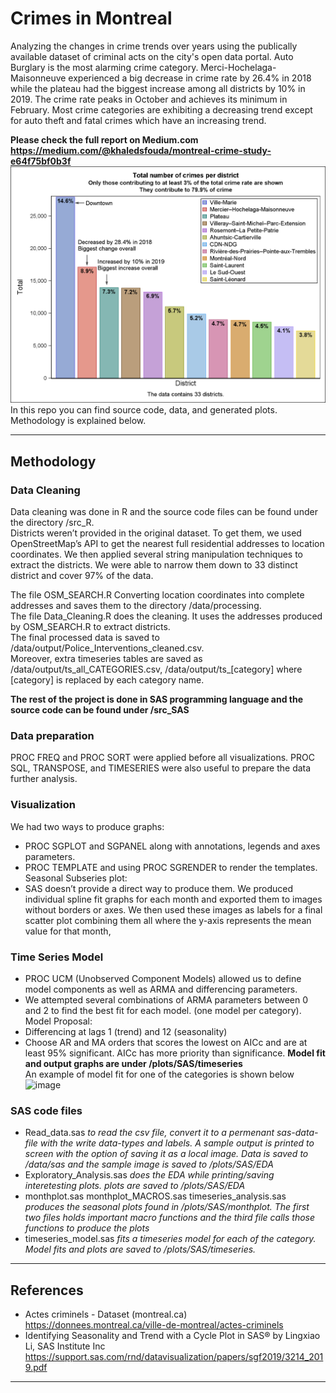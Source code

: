 # Crimes in Montreal
 Analyzing the changes in crime trends over years using the publically available dataset of criminal acts on the city's open data portal. Auto Burglary is the most alarming crime category. Merci-Hochelaga-Maisonneuve experienced a big decrease in crime rate by 26.4% in 2018 while the plateau had the biggest increase among all districts by 10% in 2019. The crime rate peaks in October and achieves its minimum in February. Most crime categories are exhibiting a decreasing trend except for auto theft and fatal crimes which have an increasing trend.  
 
 **Please check the full report on Medium.com https://medium.com/@khaledsfouda/montreal-crime-study-e64f75bf0b3f** 
 ![](plots/SAS/EDA/districts_univ.png)  
 In this repo you can find source code, data, and generated plots.   
 Methodology is explained below.  
 
 -------------------
 
 ## Methodology
 ### Data Cleaning
 
 Data cleaning was done in R and the source code files can be found under the directory /src_R.    
 Districts weren’t provided in the original dataset. To get them, we used OpenStreetMap’s API to get the nearest full residential addresses to location coordinates. We then applied several string manipulation techniques to extract the districts. We were able to narrow them down to 33 distinct district and cover 97% of the data.  

The file OSM_SEARCH.R Converting location coordinates into complete addresses and saves them to the directory /data/processing.   
The file Data_Cleaning.R does the cleaning. It uses the addresses produced by OSM_SEARCH.R to extract districts.  
The final processed data is saved to /data/output/Police_Interventions_cleaned.csv.  
Moreover, extra timeseries tables are saved as  /data/output/ts_all_CATEGORIES.csv, /data/output/ts_[category] where [category] is replaced by each category name.  

**The rest of the project is done in SAS programming language and the source code can be found under /src_SAS**
### Data preparation
 PROC FREQ and PROC SORT were applied before all visualizations. PROC SQL, TRANSPOSE, and TIMESERIES were also useful to prepare the data further analysis.  
### Visualization
We had two ways to produce graphs:  
- PROC SGPLOT and SGPANEL along with annotations, legends and axes parameters.  
- PROC TEMPLATE and using PROC SGRENDER to render the templates.  
Seasonal Subseries plot:  
- SAS doesn’t provide a direct way to produce them. We produced individual spline fit graphs for each month and exported them to images without borders or axes. We then used these images as labels for a final scatter plot combining them all where the y-axis represents the mean value for that month,  
### Time Series Model
- PROC UCM (Unobserved Component Models) allowed us to define model components as well as ARMA and differencing parameters.  
- We attempted several combinations of ARMA parameters between 0 and 2 to find the best fit for each model. (one model per category).  
Model Proposal:
- Differencing at lags 1 (trend) and 12 (seasonality)
- Choose AR and MA orders that scores the lowest on AICc and are at least 95% significant. AICc has more priority than significance.
**Model fit and output graphs are under /plots/SAS/timeseries**  
 An example of model fit for one of the categories is shown below   
 ![image](https://user-images.githubusercontent.com/12818464/129916416-5c7fae1f-744a-4c8e-9f9e-1979395ffe82.png)
   
 ### SAS code files
 - Read_data.sas *to read the csv file, convert it to a permenant sas-data-file with the write data-types and labels. A sample output is printed to screen with the option of saving it as a local image. Data is saved to /data/sas and the sample image is saved to /plots/SAS/EDA*   
 -  Exploratory_Analysis.sas *does the EDA while printing/saving interetesting plots. plots are saved to /plots/SAS/EDA*  
 -  monthplot.sas monthplot_MACROS.sas timeseries_analysis.sas *produces the seasonal plots found in /plots/SAS/monthplot. The first two files holds important macro functions and the third file calls those functions to produce the plots*  
 -  timeseries_model.sas *fits a timeseries model for each of the category. Model fits and plots are saved to /plots/SAS/timeseries.*  

-------------  

## References  

- Actes criminels - Dataset (montreal.ca) 
https://donnees.montreal.ca/ville-de-montreal/actes-criminels  
- Identifying Seasonality and Trend with a Cycle Plot in SAS® by Lingxiao Li, SAS Institute Inc
https://support.sas.com/rnd/datavisualization/papers/sgf2019/3214_2019.pdf  

------------------
